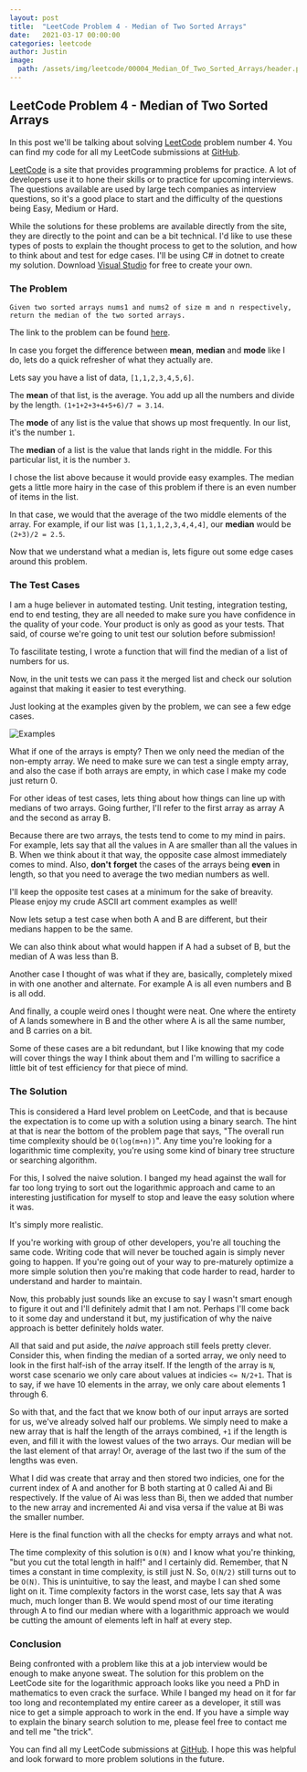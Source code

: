 ```yaml
---
layout: post
title:  "LeetCode Problem 4 - Median of Two Sorted Arrays"
date:   2021-03-17 00:00:00
categories: leetcode
author: Justin
image: 
  path: /assets/img/leetcode/00004_Median_Of_Two_Sorted_Arrays/header.png
---
```


## LeetCode Problem 4 - Median of Two Sorted Arrays

In this post we'll be talking about solving [LeetCode](https://leetcode.com/problems/median-of-two-sorted-arrays/) problem number 4. You can find my code for all my LeetCode submissions at [GitHub](https://github.com/jbasinger/LeetCode).

[LeetCode](https://leetcode.com/) is a site that provides programming problems for practice. A lot of developers use it to hone their skills or to practice for upcoming interviews.
The questions available are used by large tech companies as interview questions, so it's a good place to start and the difficulty of the questions being Easy, Medium or Hard.

While the solutions for these problems are available directly from the site, they are directly to the point and can be a bit technical. I'd like to use these types of posts
to explain the thought process to get to the solution, and how to think about and test for edge cases. I'll be using C# in dotnet to create my solution.
Download [Visual Studio](https://visualstudio.microsoft.com/vs/community/) for free to create your own.

### The Problem

```
Given two sorted arrays nums1 and nums2 of size m and n respectively, 
return the median of the two sorted arrays.
```

The link to the problem can be found [here](https://leetcode.com/problems/median-of-two-sorted-arrays/).

In case you forget the difference between __mean__, __median__ and __mode__ like I do, lets do a quick refresher of what they actually are.

Lets say you have a list of data, `[1,1,2,3,4,5,6]`.

The __mean__ of that list, is the average. You add up all the numbers and divide by the length. `(1+1+2+3+4+5+6)/7 = 3.14`.

The __mode__ of any list is the value that shows up most frequently. In our list, it's the number `1`.

The __median__ of a list is the value that lands right in the middle. For this particular list, it is the number `3`.

I chose the list above because it would provide easy examples. The median gets a little more hairy in the case of this problem if there is an even number of items in the list.

In that case, we would that the average of the two middle elements of the array. For example, if our list was `[1,1,1,2,3,4,4,4]`, our __median__ would be `(2+3)/2 = 2.5`.

Now that we understand what a median is, lets figure out some edge cases around this problem.

### The Test Cases

I am a huge believer in automated testing. Unit testing, integration testing, end to end testing, they are all needed to make sure you have confidence in
the quality of your code. Your product is only as good as your tests. That said, of course we're going to unit test our solution before submission!

To fascilitate testing, I wrote a function that will find the median of a list of numbers for us.

<script src="https://gist.github.com/jbasinger/6b91ff76b2a2c76d55f7770bf5b8e509.js?file=median.cs"></script>

Now, in the unit tests we can pass it the merged list and check our solution against that making it easier to test everything.

Just looking at the examples given by the problem, we can see a few edge cases.

![Examples](../images/leetcode-4/examples.png)

What if one of the arrays is empty? Then we only need the median of the non-empty array.
We need to make sure we can test a single empty array, and also the case if both arrays are empty, in which case I make my code just return 0.

For other ideas of test cases, lets thing about how things can line up with medians of two arrays. 
Going further, I'll refer to the first array as array A and the second as array B.

Because there are two arrays, the tests tend to come to my mind in pairs. For example, lets say that all the values in A are smaller than all the values in B.
When we think about it that way, the opposite case almost immediately comes to mind. Also, __don't__ __forget__ the cases of the arrays being __even__ in length, so that
you need to average the two median numbers as well.

I'll keep the opposite test cases at a minimum for the sake of breavity. Please enjoy my crude ASCII art comment examples as well!

<script src="https://gist.github.com/jbasinger/6b91ff76b2a2c76d55f7770bf5b8e509.js?file=AllALessThanB.cs"></script>

Now lets setup a test case when both A and B are different, but their medians happen to be the same.

<script src="https://gist.github.com/jbasinger/6b91ff76b2a2c76d55f7770bf5b8e509.js?file=AndBMedianEqual.cs"></script>

We can also think about what would happen if A had a subset of B, but the median of A was less than B.

<script src="https://gist.github.com/jbasinger/6b91ff76b2a2c76d55f7770bf5b8e509.js?file=MedianALessThanMedianB.cs"></script>

Another case I thought of was what if they are, basically, completely mixed in with one another and alternate. For example A is all even numbers and B is all odd.

<script src="https://gist.github.com/jbasinger/6b91ff76b2a2c76d55f7770bf5b8e509.js?file=AllMixedIn.cs"></script>

And finally, a couple weird ones I thought were neat. One where the entirety of A lands somewhere in B and the other where A is all the same number, and B carries on a bit.

<script src="https://gist.github.com/jbasinger/6b91ff76b2a2c76d55f7770bf5b8e509.js?file=WeirdOnes.cs"></script>

Some of these cases are a bit redundant, but I like knowing that my code will cover things the way I think about them and I'm willing to sacrifice a little bit of test
efficiency for that piece of mind.

### The Solution

This is considered a Hard level problem on LeetCode, and that is because the expectation is to come up with a solution using a binary search. The hint at that is near the
bottom of the problem page that says, "The overall run time complexity should be `O(log(m+n))`". Any time you're looking for a logarithmic time complexity, you're using some kind
of binary tree structure or searching algorithm.

For this, I solved the naive solution. I banged my head against the wall for far too long trying to sort out the logarithmic approach and came to an interesting justification for myself
to stop and leave the easy solution where it was. 

It's simply more realistic. 

If you're working with group of other developers, you're all touching the same code. Writing code that will never be touched again is simply never going to happen. If you're going out
of your way to pre-maturely optimize a more simple solution then you're making that code harder to read, harder to understand and harder to maintain.

Now, this probably just sounds like an excuse to say I wasn't smart enough to figure it out and I'll definitely admit that I am not. Perhaps I'll come back to it some day and understand it
but, my justification of why the naive approach is better definitely holds water.

All that said and put aside, the _naive_ approach still feels pretty clever. Consider this, when finding the median of a sorted array, we only need to look in the first half-ish of the array itself.
If the length of the array is `N`, worst case scenario we only care about values at indicies `<= N/2+1`. That is to say, if we have 10 elements in the array, we only care about elements 1 through 6.

So with that, and the fact that we know both of our input arrays are sorted for us, we've already solved half our problems. We simply need to make a new array that is half the length of the arrays combined,
`+1` if the length is even, and fill it with the lowest values of the two arrays. Our median will be the last element of that array! Or, average of the last two if the sum of the lengths was even.

What I did was create that array and then stored two indicies, one for the current index of A and another for B both starting at 0 called Ai and Bi respectively. If the value of Ai was less than
Bi, then we added that number to the new array and incremented Ai and visa versa if the value at Bi was the smaller number.

Here is the final function with all the checks for empty arrays and what not.

<script src="https://gist.github.com/jbasinger/6b91ff76b2a2c76d55f7770bf5b8e509.js?file=solution.cs"></script>

The time complexity of this solution is `O(N)` and I know what you're thinking, "but you cut the total length in half!" and I certainly did. Remember, that N times a constant in time complexity, is still 
just N. So, `O(N/2)` still turns out to be `O(N)`. This is unintuitive, to say the least, and maybe I can shed some light on it. Time complexity factors in the worst case, lets say that A was much, much longer
than B. We would spend most of our time iterating through A to find our median where with a logarithmic approach we would be cutting the amount of elements left in half at every step.

### Conclusion

Being confronted with a problem like this at a job interview would be enough to make anyone sweat. The solution for this problem on the LeetCode site for the logarithmic approach looks like
you need a PhD in mathematics to even crack the surface. While I banged my head on it for far too long and recontemplated my entire career as a developer, it still was nice to get a simple
approach to work in the end. If you have a simple way to explain the binary search solution to me, please feel free to contact me and tell me "the trick".

You can find all my LeetCode submissions at [GitHub](https://github.com/jbasinger/LeetCode). I hope this was helpful and look forward to more problem solutions in the future.